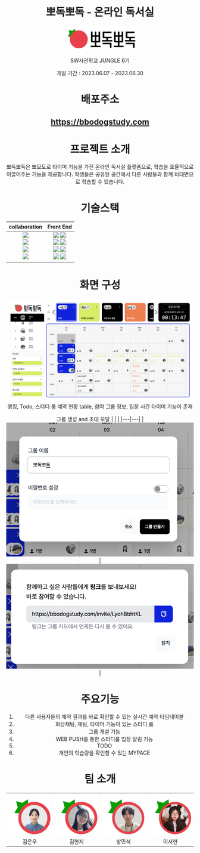 <div align="center">
  
# 뽀독뽀독 - 온라인 독서실

![뽀독뽀독 로고](readme/bbodoglogo.png)

SW사관학교 JUNGLE 6기

개발 기간 : 2023.06.07 - 2023.06.30

# 배포주소

## https://bbodogstudy.com

# 프로젝트 소개

뽀독뽀독은 뽀모도로 타이머 기능을 가진 온라인 독서실 플랫폼으로, 학습을 효율적으로 이끌어주는 기능을 제공합니다. 학생들은 공유된 공간에서 다른 사람들과 함께 비대면으로 학습할 수 있습니다.

# 기술스택

|                                                                                                                                                                                                             collaboration                                                                                                                                                                                                             |                                                                                                                                                                                                                                                                                                                                                                                                                                             Front End                                                                                                                                                                                                                                                                                                                                                                                                                                             |
| :-----------------------------------------------------------------------------------------------------------------------------------------------------------------------------------------------------------------------------------------------------------------------------------------------------------------------------------------------------------------------------------------------------------------------------------: | :-----------------------------------------------------------------------------------------------------------------------------------------------------------------------------------------------------------------------------------------------------------------------------------------------------------------------------------------------------------------------------------------------------------------------------------------------------------------------------------------------------------------------------------------------------------------------------------------------------------------------------------------------------------------------------------------------------------------------------------------------------------------------------------------------------------------------------------------------------------------------------------------------: |
| <img src="https://img.shields.io/badge/Jira-0052CC?style=for-the-badge&logo=jira&logoColor=white"><br /><img src="https://img.shields.io/badge/notion-000000?style=for-the-badge&logo=notion&logoColor=white"><br /><img src="https://img.shields.io/badge/slack-4A154B?style=for-the-badge&logo=notion&logoColor=white"><br /><img src="https://img.shields.io/badge/github-181717?style=for-the-badge&logo=github&logoColor=white"> | <img src="https://img.shields.io/badge/typescript-3178C6?style=for-the-badge&logo=typescript&logoColor=white"> <img src="https://img.shields.io/badge/react-61DAFB?style=for-the-badge&logo=react&logoColor=white"><br /><img src="https://img.shields.io/badge/zustand-4D2B1A?style=for-the-badge&logo= &logoColor=white"> <img src="https://img.shields.io/badge/react query-FF4154?style=for-the-badge&logo=reactquery&logoColor=white"><br /><img src="https://img.shields.io/badge/tailwindcss-06B6D4?style=for-the-badge&logo=tailwindcss&logoColor=white"> <img src="https://img.shields.io/badge/vite-646CFF?style=for-the-badge&logo=vite&logoColor=white"><br /><img src="https://img.shields.io/badge/babel-F9DC3E?style=for-the-badge&logo=babel&logoColor=white"> <img src="https://img.shields.io/badge/react router-CA4245?style=for-the-badge&logo=react router&logoColor=white"> |

# 화면 구성

![mainpage](readme/mainpage.png)
랭킹, Todo, 스터디 룸 예약 현황 table, 참여 그룹 정보, 입장 시간 타이머 기능이 존재

그룹 생성 and 초대 모달
| | |
|---|---|
|![그룹 생성 모달](readme/groupMake.png)|![그룹 초대 모달](readme/groupInvite.png)|

# 주요기능

  1. 다른 사용자들의 예약 결과를 바로 확인할 수 있는 실시간 예약 타임테이블
  2. 화상채팅, 채팅, 타이머 기능이 있는 스터디 룸
  3. 그룹 개설 기능
  4. WEB PUSH를 통한 스터디룸 입장 알림 기능
  5. TODO
  6. 개인의 학습량을 확인할 수 있는 MYPAGE

# 팀 소개

|                                 |                                  |                                   |                                   |
| :-----------------------------: | :------------------------------: | :-------------------------------: | :-------------------------------: |
| ![김은우](readme/kimeunwoo.png) | ![김현지](readme/kimhyeonji.png) | ![방민석](readme/bangminseok.png) | ![이서현](readme/leeseohyeon.png) |
|             김은우              |              김현지              |              방민석               |              이서현               |
</div>
